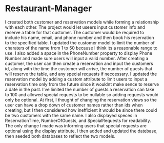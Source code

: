 # Restaurant-Manager
I created both customer and reservation models while forming a relationship with each other. The project would let useers input customer info and reserve a table for that customer. The customer would be required to include his name, email, and phone number and then book his reservation to the specified table. I updated the customer model to limit the number of charaters of the name from 1 to 50 because I think its a reasonable range to use. I also added a space in the PhoneNumber property to display Phone Number and made sure users will input a valid number. After creating a customer, the user can then create a reservation and input the customers id, along with the time the customer will arrive, the number of guests that will reserve the table, and any special requests if neccessary. I updated the reservation model by adding a custom attribute to limit users to input a reservation time only from the future since it wouldnt make sence to reserve a date in the past. I've limited the number of guests a reservation can take to 100 and allowed special requests to be nullable so adding requests would only be optional. At first, I thought of changing the reservation views so the user can have a drop down of customer names rather than ids when creating, but I then considered how inefficient it would be since there could be two customers with the same name. I also displayed speces in ReservationTime, NumberOfGuests, and SpecialRequests for readability. The only change I made was informing users that special requests are optional using the display attribute. I then added and updated the datebase, then seeded both databases to reflect the two models.
